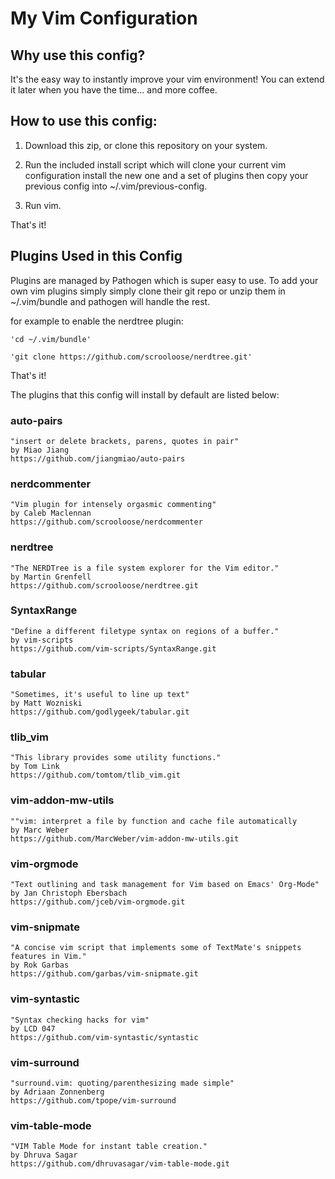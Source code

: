 # My Vim Configuration
 
## Why use this config?
It's the easy way to instantly improve your vim environment!
You can extend it later when you have the time... and more coffee.

## How to use this config:

1. Download this zip, or clone this repository on your system.
2. Run the included install script which will clone your current
    vim configuration install the new one and a set of plugins
    then copy your previous config into ~/.vim/previous-config.

3. Run vim.

That's it!

## Plugins Used in this Config

Plugins are managed by Pathogen which is super easy to use.
To add your own vim plugins simply simply clone their git repo or
unzip them in ~/.vim/bundle and pathogen will handle the rest.

for example to enable the nerdtree plugin:

    'cd ~/.vim/bundle'
    
    'git clone https://github.com/scrooloose/nerdtree.git'

That's it!

The plugins that this config will install by default are listed below:

### auto-pairs
    "insert or delete brackets, parens, quotes in pair"
    by Miao Jiang
    https://github.com/jiangmiao/auto-pairs

### nerdcommenter
    "Vim plugin for intensely orgasmic commenting" 
    by Caleb Maclennan
    https://github.com/scrooloose/nerdcommenter

### nerdtree
    "The NERDTree is a file system explorer for the Vim editor."
    by Martin Grenfell
    https://github.com/scrooloose/nerdtree.git 

### SyntaxRange
    "Define a different filetype syntax on regions of a buffer."
    by vim-scripts
    https://github.com/vim-scripts/SyntaxRange.git

### tabular
    "Sometimes, it's useful to line up text"
    by Matt Wozniski
    https://github.com/godlygeek/tabular.git 

### tlib_vim
    "This library provides some utility functions."
    by Tom Link
    https://github.com/tomtom/tlib_vim.git 

### vim-addon-mw-utils
    ""vim: interpret a file by function and cache file automatically
    by Marc Weber
    https://github.com/MarcWeber/vim-addon-mw-utils.git 

### vim-orgmode
    "Text outlining and task management for Vim based on Emacs' Org-Mode"
    by Jan Christoph Ebersbach 
    https://github.com/jceb/vim-orgmode.git 

### vim-snipmate
    "A concise vim script that implements some of TextMate's snippets features in Vim."
    by Rok Garbas
    https://github.com/garbas/vim-snipmate.git 

### vim-syntastic
    "Syntax checking hacks for vim"
    by LCD 047
    https://github.com/vim-syntastic/syntastic

### vim-surround
    "surround.vim: quoting/parenthesizing made simple"
    by Adriaan Zonnenberg
    https://github.com/tpope/vim-surround

### vim-table-mode
    "VIM Table Mode for instant table creation."
    by Dhruva Sagar
    https://github.com/dhruvasagar/vim-table-mode.git 

